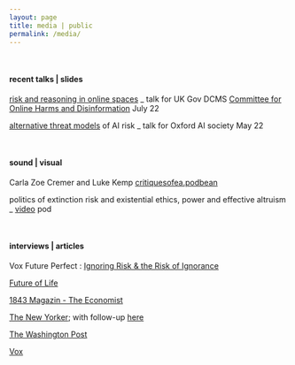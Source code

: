 ```yaml
---
layout: page
title: media | public
permalink: /media/
---
```


&nbsp;

#### recent talks | slides 

[risk and reasoning in online spaces](/assets/DCMS_online_harms_talk_cremer_July_2022.pdf) _ talk for UK Gov DCMS [Committee for Online Harms and Disinformation](https://committees.parliament.uk/work/232/online-harms-and-disinformation/) July 22

[alternative threat models](/assets/ox_ai_soc_cremer_may_5_22.pdf) of AI risk _ talk for Oxford AI society May 22

&nbsp;

#### sound | visual

Carla Zoe Cremer and Luke Kemp [critiquesofea.podbean](https://critiquesofea.podbean.com/e/democratizing-risk-and-ea-with-carla-zoe-cremer-and-luke-kemp/)

politics of extinction risk and existential ethics, power and effective altruism _ [video](https://youtu.be/vL1LmW_FJkI) pod

&nbsp;

#### interviews | articles 

Vox Future Perfect : [Ignoring Risk & the Risk of Ignorance](https://www.vox.com/future-perfect/23569519/effective-altrusim-sam-bankman-fried-will-macaskill-ea-risk-decentralization-philanthropy)

[Future of Life](https://futureoflife.org/person/carla-zoe-cremer/)
 
[1843 Magazin - The Economist](https://www.economist.com/1843/2022/11/15/the-good-delusion-has-effective-altruism-broken-bad)

[The New Yorker](https://www.newyorker.com/magazine/2022/08/15/the-reluctant-prophet-of-effective-altruism); with follow-up [here](https://www.newyorker.com/news/annals-of-inquiry/sam-bankman-fried-effective-altruism-and-the-question-of-complicity)

[The Washington Post](https://www.washingtonpost.com/technology/2022/11/17/effective-altruism-sam-bankman-fried-ftx-crypto/)
  
[Vox](https://www.vox.com/future-perfect/23298870/effective-altruism-longtermism-will-macaskill-future)
